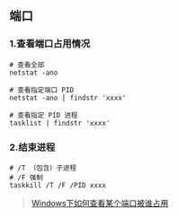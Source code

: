 ## 端口

### 1.查看端口占用情况

```shell
# 查看全部
netstat -ano

# 查看指定端口 PID
netstat -ano | findstr 'xxxx'

# 查看指定 PID 进程
tasklist | findstr 'xxxx'
```

### 2.结束进程

```shell
# /T （包含）子进程
# /F 强制
taskkill /T /F /PID xxxx
```

> [Windows下如何查看某个端口被谁占用](https://www.runoob.com/w3cnote/windows-finds-port-usage.html)

